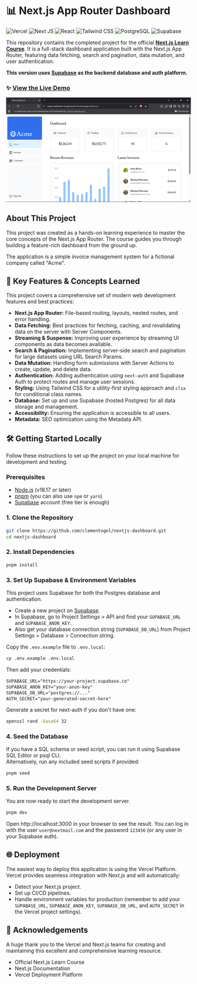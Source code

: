 
# 📊 Next.js App Router Dashboard

![Vercel](https://img.shields.io/badge/Vercel-000000?style=for-the-badge&logo=vercel&logoColor=white)
![Next JS](https://img.shields.io/badge/Next-js-000000?style=for-the-badge&logo=nextdotjs&logoColor=white)
![React](https://img.shields.io/badge/React-20232A?style=for-the-badge&logo=react&logoColor=61DAFB)
![Tailwind CSS](https://img.shields.io/badge/Tailwind_CSS-38B2AC?style=for-the-badge&logo=tailwind-css&logoColor=white)
![PostgreSQL](https://img.shields.io/badge/PostgreSQL-316192?style=for-the-badge&logo=postgresql&logoColor=white)
![Supabase](https://img.shields.io/badge/Supabase-3ECF8E?style=for-the-badge&logo=supabase&logoColor=white)

This repository contains the completed project for the official **[Next.js Learn Course](https://nextjs.org/learn)**. It is a full-stack dashboard application built with the Next.js App Router, featuring data fetching, search and pagination, data mutation, and user authentication.

**This version uses [Supabase](https://supabase.com/) as the backend database and auth platform.**

### ✨ [View the Live Demo](https://nextjs-dashboard-omega-blond-34.vercel.app/)

![A screenshot of the Acme Dashboard, showing the main page with latest invoices and revenue charts.](./public/screenshot.png)

## About This Project

This project was created as a hands-on learning experience to master the core concepts of the Next.js App Router. The course guides you through building a feature-rich dashboard from the ground up.

The application is a simple invoice management system for a fictional company called "Acme".

## 🚀 Key Features & Concepts Learned

This project covers a comprehensive set of modern web development features and best practices:

* **Next.js App Router:** File-based routing, layouts, nested routes, and error handling.
* **Data Fetching:** Best practices for fetching, caching, and revalidating data on the server with Server Components.
* **Streaming & Suspense:** Improving user experience by streaming UI components as data becomes available.
* **Search & Pagination:** Implementing server-side search and pagination for large datasets using URL Search Params.
* **Data Mutation:** Handling form submissions with Server Actions to create, update, and delete data.
* **Authentication:** Adding authentication using `next-auth` and Supabase Auth to protect routes and manage user sessions.
* **Styling:** Using Tailwind CSS for a utility-first styling approach and `clsx` for conditional class names.
* **Database:** Set up and use Supabase (hosted Postgres) for all data storage and management.
* **Accessibility:** Ensuring the application is accessible to all users.
* **Metadata:** SEO optimization using the Metadata API.

## 🛠️ Getting Started Locally

Follow these instructions to set up the project on your local machine for development and testing.

### Prerequisites

* [Node.js](https://nodejs.org/en/) (v18.17 or later)
* [pnpm](https://pnpm.io/installation) (you can also use `npm` or `yarn`)
* [Supabase](https://supabase.com/) account (free tier is enough)

### 1. Clone the Repository

```bash
git clone https://github.com/clementogol/nextjs-dashboard.git
cd nextjs-dashboard
```

### 2. Install Dependencies

```bash
pnpm install
```

### 3. Set Up Supabase & Environment Variables

This project uses Supabase for both the Postgres database and authentication.

- Create a new project on [Supabase](https://supabase.com/).
- In Supabase, go to Project Settings > API and find your `SUPABASE_URL` and `SUPABASE_ANON_KEY`.
- Also get your database connection string (`SUPABASE_DB_URL`) from Project Settings > Database > Connection string.

Copy the `.env.example` file to `.env.local`:

```bash
cp .env.example .env.local
```

Then add your credentials:

```env
SUPABASE_URL="https://your-project.supabase.co"
SUPABASE_ANON_KEY="your-anon-key"
SUPABASE_DB_URL="postgres://..."
AUTH_SECRET="your-generated-secret-here"
```

Generate a secret for next-auth if you don't have one:

```bash
openssl rand -base64 32
```

### 4. Seed the Database

If you have a SQL schema or seed script, you can run it using Supabase SQL Editor or psql CLI.  
Alternatively, run any included seed scripts if provided:

```bash
pnpm seed
```

### 5. Run the Development Server

You are now ready to start the development server.

```bash
pnpm dev
```

Open http://localhost:3000 in your browser to see the result. You can log in with the user `user@nextmail.com` and the password `123456` (or any user in your Supabase auth).

## 🌐 Deployment

The easiest way to deploy this application is using the Vercel Platform.
Vercel provides seamless integration with Next.js and will automatically:
- Detect your Next.js project.
- Set up CI/CD pipelines.
- Handle environment variables for production (remember to add your `SUPABASE_URL`, `SUPABASE_ANON_KEY`, `SUPABASE_DB_URL`, and `AUTH_SECRET` in the Vercel project settings).

## 🙏 Acknowledgements

A huge thank you to the Vercel and Next.js teams for creating and maintaining this excellent and comprehensive learning resource.
- Official Next.js Learn Course
- Next.js Documentation
- Vercel Deployment Platform
